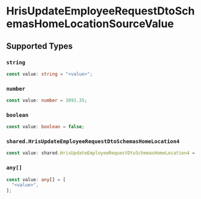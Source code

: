 # HrisUpdateEmployeeRequestDtoSchemasHomeLocationSourceValue


## Supported Types

### `string`

```typescript
const value: string = "<value>";
```

### `number`

```typescript
const value: number = 3891.35;
```

### `boolean`

```typescript
const value: boolean = false;
```

### `shared.HrisUpdateEmployeeRequestDtoSchemasHomeLocation4`

```typescript
const value: shared.HrisUpdateEmployeeRequestDtoSchemasHomeLocation4 = {};
```

### `any[]`

```typescript
const value: any[] = [
  "<value>",
];
```

